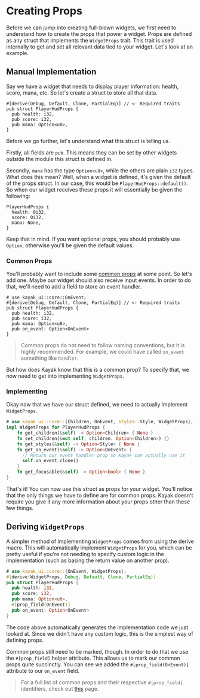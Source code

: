 # Creating Props

Before we can jump into creating full-blown widgets, we first need to understand how to create the props that power a widget. Props are defined as any struct that implements the `WidgetProps` trait. This trait is used internally to get and set all relevant data tied to your widget. Let's look at an example.

## Manual Implementation

Say we have a widget that needs to display player information: health, score, mana, etc. So let's create a struct to store all that data.

```rust,noplayground
#[derive(Debug, Default, Clone, PartialEq)] // <- Required traits
pub struct PlayerHudProps {
  pub health: i32,
  pub score: i32,
  pub mana: Option<u8>,
}
```

Before we go further, let's understand what this struct is telling us.

Firstly, all fields are `pub`. This means they can be set by other widgets outside the module this struct is defined in. 

Secondly, `mana` has the type `Option<u8>`, while the others are plain `i32` types. What does this mean? Well, when a widget is defined, it's given the default of the props struct. In our case, this would be `PlayerHudProps::default()`. So when our widget receives these props it will essentially be given the following:

```rust,noplayground
PlayerHudProps {
  health: 0i32,
  score: 0i32,
  mana: None,
}
```

Keep that in mind. If you want optional props, you should probably use `Option`, otherwise you'll be given the default values.

### Common Props

You'll probably want to include some [common props](./common_props.md) at some point. So let's add one. Maybe our widget should also receive input events. In order to do that, we'll need to add a field to store an event handler.

```rust,noplayground
# use kayak_ui::core::OnEvent;
#[derive(Debug, Default, Clone, PartialEq)] // <- Required traits
pub struct PlayerHudProps {
  pub health: i32,
  pub score: i32,
  pub mana: Option<u8>,
  pub on_event: Option<OnEvent>
}
```

> Common props do not need to follow naming conventions, but it is highly recommended. For example, we could have called `on_event` something like `handler`.

But how does Kayak know that this is a common prop? To specify that, we now need to get into implementing `WidgetProps`.

### Implementing

Okay now that we have our struct defined, we need to actually implement `WidgetProps`.

```rust
# use kayak_ui::core::{Children, OnEvent, styles::Style, WidgetProps};
impl WidgetProps for PlayerHudProps {
    fn get_children(&self) -> Option<Children> { None }
    fn set_children(&mut self, children: Option<Children>) {}
    fn get_styles(&self) -> Option<Style> { None }
    fn get_on_event(&self) -> Option<OnEvent> {
      // Return our event handler prop so Kayak can actually use it
      self.on_event.clone()
    }
    fn get_focusable(&self) -> Option<bool> { None }
}
```

That's it! You can now use this struct as props for your widget. You'll notice that the only things we have to define are for common props. Kayak doesn't require you give it any more information about your props other than these few things.

## Deriving `WidgetProps`

A simpler method of implementing `WidgetProps` comes from using the derive macro. This will automatically implement `WidgetProps` for you, which can be pretty useful if you're not needing to specify custom logic in the implementation (such as basing the return value on another prop).

```rust
# use kayak_ui::core::{OnEvent, WidgetProps};
#[derive(WidgetProps, Debug, Default, Clone, PartialEq)]
pub struct PlayerHudProps {
  pub health: i32,
  pub score: i32,
  pub mana: Option<u8>,
  #[prop_field(OnEvent)]
  pub on_event: Option<OnEvent>
}
```

The code above automatically generates the implementation code we just looked at. Since we didn't have any custom logic, this is the simplest way of defining props.

Common props still need to be marked, though. In order to do that we use the `#[prop_field]` helper attribute. This allows us to mark our common props quite succinctly. You can see we added the `#[prop_field(OnEvent)]` attribute to our `on_event` field.

> For a full list of common props and their respective `#[prop_field]` identifiers, check out [this](./common_props.md) page.

